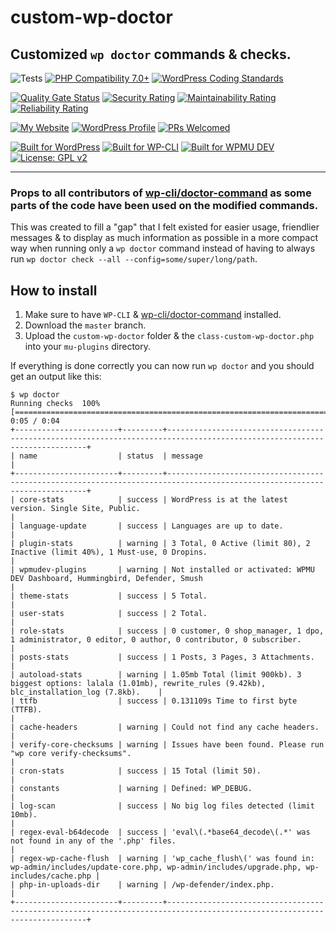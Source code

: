 # custom-wp-doctor

## Customized `wp doctor` commands & checks.

![Tests](https://github.com/mrxkon/custom-wp-doctor/workflows/Tests/badge.svg)
[![PHP Compatibility 7.0+](https://img.shields.io/badge/PHP%20Compatibility-7.0+-8892BF)](https://github.com/PHPCompatibility/PHPCompatibility)
[![WordPress Coding Standards](https://img.shields.io/badge/WordPress%20Coding%20Standards-latest-blue)](https://github.com/WordPress/WordPress-Coding-Standards)

[![Quality Gate Status](https://sonarcloud.io/api/project_badges/measure?project=mrxkon_custom-wp-doctor&metric=alert_status)](https://sonarcloud.io/dashboard?id=mrxkon_custom-wp-doctor) [![Security Rating](https://sonarcloud.io/api/project_badges/measure?project=mrxkon_custom-wp-doctor&metric=security_rating)](https://sonarcloud.io/dashboard?id=mrxkon_custom-wp-doctor)
 [![Maintainability Rating](https://sonarcloud.io/api/project_badges/measure?project=mrxkon_custom-wp-doctor&metric=sqale_rating)](https://sonarcloud.io/dashboard?id=mrxkon_custom-wp-doctor) [![Reliability Rating](https://sonarcloud.io/api/project_badges/measure?project=mrxkon_custom-wp-doctor&metric=reliability_rating)](https://sonarcloud.io/dashboard?id=mrxkon_custom-wp-doctor)

[![My Website](https://img.shields.io/badge/My-Website-orange.svg)](https://xkon.gr)  [![WordPress Profile](https://img.shields.io/badge/WordPress-Profile-blue.svg)](https://profiles.wordpress.org/xkon) [![PRs Welcomed](https://img.shields.io/badge/PRs-Welcomed%20!-brightgreen)](https://github.com/mrxkon/custom-wp-doctor/pulls)

[![Built for WordPress](https://img.shields.io/badge/built%20for-WordPress-blue)](https://wordpress.org) [![Built for WP-CLI](https://img.shields.io/badge/built%20for-WP--CLI-3d681d)](https://wp-cli.org/) [![Built for WPMU DEV](https://img.shields.io/badge/built%20for-WPMU%20DEV-blue)](https://premium.wpmudev.org/)
[![License: GPL v2](https://img.shields.io/badge/License-GPL%20v2+-red)](http://www.gnu.org/licenses/gpl-2.0.html)

---

### Props to all contributors of [wp-cli/doctor-command](https://github.com/wp-cli/doctor-command) as some parts of the code have been used on the modified commands.

This was created to fill a "gap" that I felt existed for easier usage, friendlier messages & to display as much information as possible in a more compact way when running only a `wp doctor` command instead of having to always run `wp doctor check --all --config=some/super/long/path`.

## How to install

1. Make sure to have `WP-CLI` & [wp-cli/doctor-command](https://github.com/wp-cli/doctor-command) installed.
2. Download the `master` branch.
3. Upload the `custom-wp-doctor` folder & the `class-custom-wp-doctor.php` into your `mu-plugins` directory.

If everything is done correctly you can now run `wp doctor` and you should get an output like this:

```
$ wp doctor
Running checks  100% [===========================================================================================================================] 0:05 / 0:04
+-----------------------+---------+--------------------------------------------------------------------------------------------------------------------------+
| name                  | status  | message                                                                                                                  |
+-----------------------+---------+--------------------------------------------------------------------------------------------------------------------------+
| core-stats            | success | WordPress is at the latest version. Single Site, Public.                                                                 |
| language-update       | success | Languages are up to date.                                                                                                |
| plugin-stats          | warning | 3 Total, 0 Active (limit 80), 2 Inactive (limit 40%), 1 Must-use, 0 Dropins.                                             |
| wpmudev-plugins       | warning | Not installed or activated: WPMU DEV Dashboard, Hummingbird, Defender, Smush                                             |
| theme-stats           | success | 5 Total.                                                                                                                 |
| user-stats            | success | 2 Total.                                                                                                                 |
| role-stats            | success | 0 customer, 0 shop_manager, 1 dpo, 1 administrator, 0 editor, 0 author, 0 contributor, 0 subscriber.                     |
| posts-stats           | success | 1 Posts, 3 Pages, 3 Attachments.                                                                                         |
| autoload-stats        | warning | 1.05mb Total (limit 900kb). 3 biggest options: lalala (1.01mb), rewrite_rules (9.42kb), blc_installation_log (7.8kb).    |
| ttfb                  | success | 0.131109s Time to first byte (TTFB).                                                                                     |
| cache-headers         | warning | Could not find any cache headers.                                                                                        |
| verify-core-checksums | warning | Issues have been found. Please run "wp core verify-checksums".                                                           |
| cron-stats            | success | 15 Total (limit 50).                                                                                                     |
| constants             | warning | Defined: WP_DEBUG.                                                                                                       |
| log-scan              | success | No big log files detected (limit 10mb).                                                                                  |
| regex-eval-b64decode  | success | 'eval\(.*base64_decode\(.*' was not found in any of the '.php' files.                                                    |
| regex-wp-cache-flush  | warning | 'wp_cache_flush\(' was found in: wp-admin/includes/update-core.php, wp-admin/includes/upgrade.php, wp-includes/cache.php |
| php-in-uploads-dir    | warning | /wp-defender/index.php.                                                                                                  |
+-----------------------+---------+--------------------------------------------------------------------------------------------------------------------------+
```
